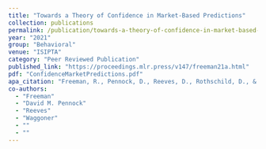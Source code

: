 ```yaml
---
title: "Towards a Theory of Confidence in Market-Based Predictions"
collection: publications
permalink: /publication/towards-a-theory-of-confidence-in-market-based-predictions
year: "2021"
group: "Behavioral"
venue: "ISIPTA"
category: "Peer Reviewed Publication"
published_link: "https://proceedings.mlr.press/v147/freeman21a.html"
pdf: "ConfidenceMarketPredictions.pdf"
apa_citation: "Freeman, R., Pennock, D., Reeves, D., Rothschild, D., & Waggoner, B. (2021, August). Towards a Theory of Confidence in Market-Based Predictions. In International Symposium on Imprecise Probability: Theories and Applications (pp. 365-368). PMLR."
co-authors:
  - "Freeman"
  - "David M. Pennock"
  - "Reeves"
  - "Waggoner"
  - ""
  - ""
---
```

